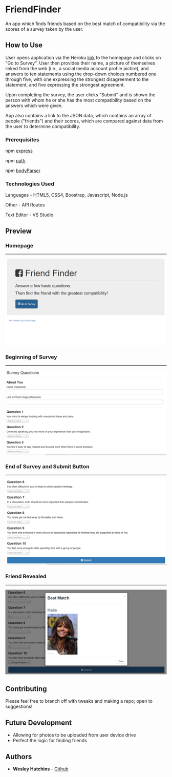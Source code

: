 # FriendFinder

An app which finds friends based on the best match of compatibility via the scores of a survey taken by the user.


## How to Use

User opens application via the Heroku [link](https://friendfinderwh.herokuapp.com/) to the homepage and clicks on "Go to Survey". User then provides their name, a picture of themselves linked from the web (i.e., a social media account profile pictire), and answers to ten statements using the drop-down choices numbered one through five, with one expressing the strongest disagreement to the statement, and five expressing the strongest agreement.

Upon completing the survey, the user clicks "Submit" and is shown the person with whom he or she has the most compatibility based on the answers which were given.

App also contains a link to the JSON data, which contains an array of people ("friends") and their scores, which are compared against data from the user to determine compatibility.


### Prerequisites

npm [express](https://www.npmjs.com/package/express)

npm [path](https://www.npmjs.com/package/path)

npm [bodyParser](https://www.npmjs.com/package/body-parser)



### Technologies Used

Languages - HTML5, CSS4, Boostrap, Javascript, Node.js

Other - API Routes

Text Editor - VS Studio


## Preview

### Homepage
- - - -
<img src="screenshots/FriendFinder1.PNG"/>

### Beginning of Survey
- - - -
<img src="screenshots/FriendFinder2.PNG"/>

### End of Survey and Submit Button
- - - -
<img src="screenshots/FriendFinder3.PNG"/>

### Friend Revealed
- - - -
<img src="screenshots/FriendFinder4.PNG"/>


## Contributing

Please feel free to branch off with tweaks and making a repo; open to suggestions!


## Future Development

* Allowing for photos to be uploaded from user device drive
* Perfect the logic for finding friends


## Authors

* **Wesley Hutchins** - [Github](https://github.com/WesPres1990)